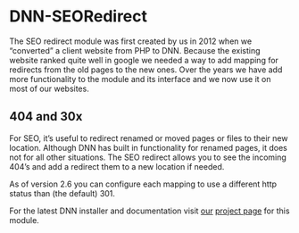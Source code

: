 # DNN-SEORedirect
The SEO redirect module was first created by us in 2012 when we “converted” a client website from PHP to DNN. Because the existing website ranked quite well in google we needed a way to add mapping for redirects from the old pages to the new ones.
Over the years we have add more functionality to the module and its interface and we now use it on most of our websites.

## 404 and 30x
For SEO, it’s useful to redirect renamed or moved pages or files to their new location.
Although DNN has built in functionality for renamed pages, it does not for all other situations.
The SEO redirect allows you to see the incoming 404’s and add a redirect them to a new location if needed.

As of version 2.6 you can configure each mapping to use a different http status than (the default) 301.

For the latest DNN installer and documentation visit [our](https://www.40fingers.net/) [project page](https://www.40fingers.net/Products/DNN-SEO-Redirect) for this module.
